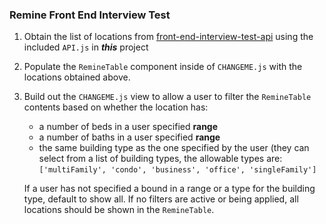 ### Remine Front End Interview Test

1. Obtain the list of locations from [front-end-interview-test-api](https://github.com/remineapp/front-end-interview-test-api) using the included `API.js` in **_this_** project
2. Populate the `RemineTable` component inside of `CHANGEME.js` with the locations obtained above.
3. Build out the `CHANGEME.js` view to allow a user to filter the `RemineTable` contents based on whether the location has:
    * a number of beds in a user specified **range**
    * a number of baths in a user specified **range**
    * the same building type as the one specified by the user (they can select from a list of building types, the allowable types are: `['multiFamily', 'condo', 'business', 'office', 'singleFamily']`

    If a user has not specified a bound in a range or a type for the building type, default to show all.  If no filters are active or being
    applied, all locations should be shown in the `RemineTable`.
